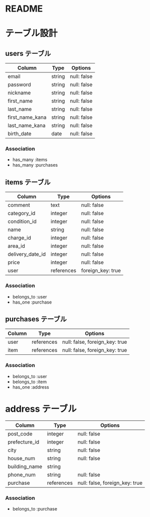 # README
# テーブル設計

## users テーブル

| Column          | Type   | Options     |
| --------------- | ------ | ----------- |
| email           | string | null: false |
| password        | string | null: false |
| nickname        | string | null: false |
| first_name      | string | null: false |
| last_name       | string | null: false |
| first_name_kana | string | null: false |
| last_name_kana  | string | null: false |
| birth_date      | date   | null: false |


### Association

- has_many :items
- has_many :purchases


## items テーブル

| Column              | Type          | Options                        |
| ------------------- | ------------- | ------------------------------ |
| comment             | text          | null: false                    |
| category_id         | integer       | null: false                    |
| condition_id        | integer       | null: false                    |
| name                | string        | null: false                    |
| charge_id           | integer       | null: false                    |
| area_id             | integer       | null: false                    |
| delivery_date_id    | integer       | null: false                    |
| price               | integer       | null: false                    |
| user                | references    | foreign_key: true              |



### Association
- belongs_to :user
- has_one :purchase



## purchases テーブル

| Column       | Type       | Options                        |
| -------------| ---------- | ------------------------------ |
| user         | references | null: false, foreign_key: true |
| item         | references | null: false, foreign_key: true |

### Association

- belongs_to :user
- belongs_to :item
- has_one :address


# address テーブル

| Column           | Type          | Options                        |
| ---------------- | ------------- | ------------------------------ |
| post_code        | integer       | null: false                    |
| prefecture_id    | integer       | null: false                    |
| city             | string        | null: false                    |
| house_num        | string        | null: false                    |
| building_name    | string        |                                |
| phone_num        | string        | null: false                    |
| purchase         | references    | null: false, foreign_key: true |



### Association

- belongs_to :purchase
